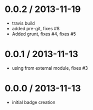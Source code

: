 
0.0.2 / 2013-11-19
==================

  * travis build
  * added pre-git, fixes #8
  * Added grunt, fixes #4, fixes #5

0.0.1 / 2013-11-13
==================

  * using from external module, fixes #3

0.0.0 / 2013-11-13
==================

  * initial badge creation
